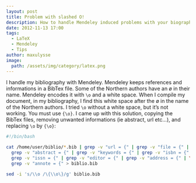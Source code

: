 ```yaml
---
layout: post
title: Problem with slashed O!
description: How to handle Mendeley induced problems with your biography...
date: 2012-11-13 17:00
tags:
  - LaTeX
  - Mendeley
  - Tips
author: maxulysse
image:
  path: /assets/img/category/latex.png
---
```


I handle my bibliography with Mendeley. Mendeley keeps references and informations in a BibTex file. Some of the Northern authors have an ø in their name. Mendeley encodes it with `\o` and a white space. When I compile my document, in my bibliography, I find this white space after the ø in the name of the Northern authors.
I tried `\o` without a white space, but it’s not working. You must use `{\o}`.
I came up with this solution, copying the BibTex files, removing unwanted informations (ie abstract, url etc…), and replacing `\o` by `{\o}`:

```bash
#!/bin/bash

cat /home/user/biblio/*.bib | grep -v "url = {" | grep -v "file = {" | \
  grep -v "abstract = {" | grep -v "keywords = {" | grep -v "isbn = {" | \
  grep -v "issn = {" | grep -v "editor = {" | grep -v "address = {" | \
  grep -v "annote = {" > biblio.bib

sed -i 's/\\o /\{\\o\}/g' biblio.bib
```
